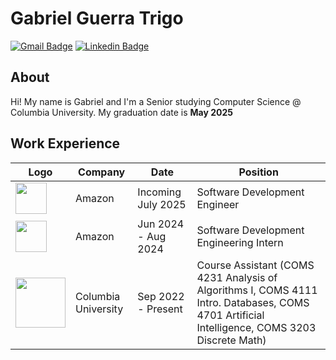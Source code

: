 <!---
Trigozord/Trigozord is a ✨ special ✨ repository because its `README.md` (this file) appears on your GitHub profile.
You can click the Preview link to take a look at your changes.
--->
# Gabriel Guerra Trigo
[![Gmail Badge](https://img.shields.io/badge/-gabrielguerratrigo20-c14438?style=flat&logo=Gmail&logoColor=white&link=mailto:gabrielguerratrigo20@gmail.com)](mailto:gabrielguerratrigo20@gmail.com)
[![Linkedin Badge](https://img.shields.io/badge/-gabriel-blue?style=flat&logo=Linkedin&logoColor=white&link=https://www.linkedin.com/in/gabriel-trigo-b3a22a23b/)](https://www.linkedin.com/in/gabriel-trigo-b3a22a23b/)

## About
Hi! My name is Gabriel and I'm a Senior studying Computer Science @ Columbia University. My graduation date is **May 2025**

## Work Experience
| Logo | Company | Date | Position |
| ------------ | ------------ | ---- | ------- |
| <img src="https://es.logodownload.org/wp-content/uploads/2019/07/amazon-logo-81.png" height="50"> | Amazon | Incoming July 2025 | Software Development Engineer |
| <img src="https://es.logodownload.org/wp-content/uploads/2019/07/amazon-logo-81.png" height="50"> | Amazon | Jun 2024 - Aug 2024 | Software Development Engineering Intern |
| <img src="https://logos-download.com/wp-content/uploads/2020/06/Columbia_University_Logo.png" height="80"> | Columbia University | Sep 2022 - Present | Course Assistant (COMS 4231 Analysis of Algorithms I, COMS 4111 Intro. Databases, COMS 4701 Artificial Intelligence, COMS 3203 Discrete Math)

